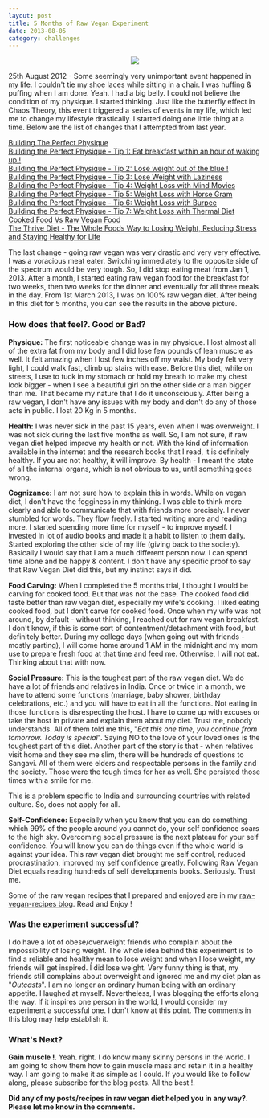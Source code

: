 ```yaml
---
layout: post
title: 5 Months of Raw Vegan Experiment
date: 2013-08-05
category: challenges
---
```


<div style="text-align: center;">
<img src="{{site.url}}/img/premkumar-masilamani-5-months-raw-vegan-transformation.jpg"/>
</div>  

25th August 2012 - Some seemingly very unimportant event happened in my life. I couldn't tie my shoe laces while sitting in a chair. I was huffing & puffing when I am done. Yeah. I had a big belly. I could not believe the condition of my physique. I started thinking. Just like the butterfly effect in Chaos Theory, this event triggered a series of events in my life, which led me to change my lifestyle drastically. I started doing one little thing at a time. Below are the list of changes that I attempted from last year.  
  
[Building The Perfect Physique]({{site.url}}/building-the-perfect-physique/)  
[Building the Perfect Physique - Tip 1: Eat breakfast within an hour of waking up !]({{site.url}}/building-the-perfect-physique-tip-1-eat-breakfast-within-an-hour-of-waking-up/)  
[Building the Perfect Physique - Tip 2: Lose weight out of the blue !]({{site.url}}/building-the-perfect-physique-tip-2-lose-weight-out-of-the-blue/)  
[Building the Perfect Physique - Tip 3: Lose Weight with Laziness]({{site.url}}/building-the-perfect-physique-tip-3-lose-weight-with-laziness/)  
[Building the Perfect Physique - Tip 4: Weight Loss with Mind Movies]({{site.url}}/building-the-perfect-physique-tip-4-weight-loss-with-mind-movies/)  
[Building the Perfect Physique - Tip 5: Weight Loss with Horse Gram]({{site.url}}/building-the-perfect-physique-tip-5-weight-loss-with-horse-gram/)   
[Building the Perfect Physique - Tip 6: Weight Loss with Burpee]({{site.url}}/building-the-perfect-physique-tip-6-weight-loss-with-burpee/)  
[Building the Perfect Physique - Tip 7: Weight Loss with Thermal Diet]({{site.url}}/building-the-perfect-physique-tip-7-weight-loss-with-thermal-diet/)  
[Cooked Food Vs Raw Vegan Food]({{site.url}}/cooked-food-vs-raw-vegan-food/)  
[The Thrive Diet - The Whole Foods Way to Losing Weight, Reducing Stress and Staying Healthy for Life]({{site.url}}/the-thrive-diet-the-whole-foods-way-to-losing-weight-reducing-stress-and-staying-healthy-for-life-brendan-brazier-book-review/)  
  
The last change - going raw vegan was very drastic and very very effective. I was a voracious meat eater. Switching immediately to the opposite side of the spectrum would be very tough. So, I did stop eating meat from Jan 1, 2013. After a month, I started eating raw vegan food for the breakfast for two weeks, then two weeks for the dinner and eventually for all three meals in the day. From 1st March 2013, I was on 100% raw vegan diet. After being in this diet for 5 months, you can see the results in the above picture.  
  
### How does that feel?. Good or Bad?  
  
**Physique:** The first noticeable change was in my physique. I lost almost all of the extra fat from my body and I did lose few pounds of lean muscle as well. It felt amazing when I lost few inches off my waist. My body felt very light, I could walk fast, climb up stairs with ease. Before this diet, while on streets, I use to tuck in my stomach or hold my breath to make my chest look bigger - when I see a beautiful girl on the other side or a man bigger than me. That became my nature that I do it unconsciously. After being a raw vegan, I don't have any issues with my body and don't do any of those acts in public. I lost 20 Kg in 5 months.  
  
**Health:** I was never sick in the past 15 years, even when I was overweight. I was not sick during the last five months as well. So, I am not sure, if raw vegan diet helped improve my health or not. With the kind of information available in the internet and the research books that I read, it is definitely healthy. If you are not healthy, it will improve. By health - I meant the state of all the internal organs, which is not obvious to us, until something goes wrong.  
  
**Cognizance:** I am not sure how to explain this in words. While on vegan diet, I don't have the fogginess in my thinking. I was able to think more clearly and able to communicate that with friends more precisely. I never stumbled for words. They flow freely. I started writing more and reading more. I started spending more time for myself - to improve myself. I invested in lot of audio books and made it a habit to listen to them daily. Started exploring the other side of my life (giving back to the society). Basically I would say that I am a much different person now. I can spend time alone and be happy & content. I don't have any specific proof to say that Raw Vegan Diet did this, but my instinct says it did.  
  
**Food Carving:** When I completed the 5 months trial, I thought I would be carving for cooked food. But that was not the case. The cooked food did taste better than raw vegan diet, especially my wife's cooking. I liked eating cooked food, but I don't carve for cooked food. Once when my wife was not around, by default - without thinking, I reached out for raw vegan breakfast. I don't know, if this is some sort of contentment/detachment with food, but definitely better. During my college days (when going out with friends - mostly parting), I will come home around 1 AM in the midnight and my mom use to prepare fresh food at that time and feed me. Otherwise, I will not eat. Thinking about that with now.  
  
**Social Pressure:** This is the toughest part of the raw vegan diet. We do have a lot of friends and relatives in India. Once or twice in a month, we have to attend some functions (marriage, baby shower, birthday celebrations, etc.) and you will have to eat in all the functions. Not eating in those functions is disrespecting the host. I have to come up with excuses or take the host in private and explain them about my diet. Trust me, nobody understands. All of them told me this, "*Eat this one time, you continue from tomorrow. Today is special*". Saying NO to the love of your loved ones is the toughest part of this diet. Another part of the story is that - when relatives visit home and they see me slim, there will be hundreds of questions to Sangavi. All of them were elders and respectable persons in the family and the society. Those were the tough times for her as well. She persisted those times with a smile for me.  
  
This is a problem specific to India and surrounding countries with related culture. So, does not apply for all.  
  
**Self-Confidence:** Especially when you know that you can do something which 99% of the people around you cannot do, your self confidence soars to the high sky. Overcoming social pressure is the next plateau for your self confidence. You will know you can do things even if the whole world is against your idea. This raw vegan diet brought me self control, reduced procrastination, improved my self confidence greatly. Following Raw Vegan Diet equals reading hundreds of self developments books. Seriously. Trust me.  
  
Some of the raw vegan recipes that I prepared and enjoyed are in my [raw-vegan-recipes blog](http://www.raw-vegan-recipes.com/). Read and Enjoy !  
  
### Was the experiment successful?  
  
I do have a lot of obese/overweight friends who complain about the impossibility of losing weight. The whole idea behind this experiment is to find a reliable and healthy mean to lose weight and when I lose weight, my friends will get inspired. I did lose weight. Very funny thing is that, my friends still complains about overweight and ignored me and my diet plan as "*Outcasts*". I am no longer an ordinary human being with an ordinary appetite. I laughed at myself. Nevertheless, I was blogging the efforts along the way. If it inspires one person in the world, I would consider my experiment a successful one. I don't know at this point. The comments in this blog may help establish it.  
  
### What's Next?  
  
**Gain muscle !**. Yeah. right. I do know many skinny persons in the world. I am going to show them how to gain muscle mass and retain it in a healthy way. I am going to make it as simple as I could. If you would like to follow along, please subscribe for the blog posts. All the best !.  

**Did any of my posts/recipes in raw vegan diet helped you in any way?. Please let me know in the comments.**  

